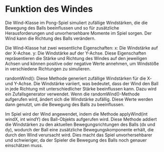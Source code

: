 # Funktion des Windes

Die Wind-Klasse im Pong-Spiel simuliert zufällige Windstärken, die die Bewegung des Balls beeinflussen und so für zusätzliche Herausforderungen und unvorhersehbare Momente im Spiel sorgen. Der Wind kann die Richtung des Balls verändern.

Die Wind-Klasse hat zwei wesentliche Eigenschaften:
x: Die Windstärke auf der X-Achse.
y: Die Windstärke auf der Y-Achse.
Diese Eigenschaften repräsentieren die Stärke und Richtung des Windes auf den jeweiligen Achsen und können positive oder negative Werte annehmen, um Windstöße in verschiedene Richtungen zu simulieren.

randomWind(): 
Diese Methode generiert zufällige Windstärken für die X- und Y-Achse. Die Windstärke variiert, was bedeutet, dass der Wind den Ball in jede Richtung mit unterschiedlicher Stärke beeinflussen kann. Dazu wird ein Zufallsgenerator verwendet.
Wenn die randomWind()-Methode aufgerufen wird, ändert sich die Windstärke zufällig. Diese Werte werden dann genutzt, um die Bewegung des Balls zu beeinflussen.

Im Spiel wird der Wind angewendet, indem die Methode applyWind(int windX, int windY) des Ball-Objekts aufgerufen wird. Diese Methode addiert die Windstärken zu den aktuellen Bewegungsrichtungen des Balls (dx und dy), wodurch der Ball eine zusätzliche Bewegungskomponente erhält, die durch den Wind verursacht wird. Dies macht das Spiel unvorhersehbarer und schwieriger, da der Spieler die Bewegung des Balls noch genauer einschätzen muss.
